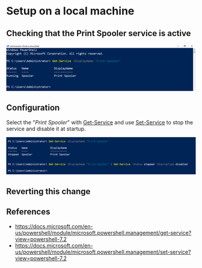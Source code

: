 # Setup on a local machine

## Checking that the Print Spooler service is active



![](./imgs/local_ps1_1.png)

## Configuration

Select the "_Print Spooler_" with [Get-Service](https://docs.microsoft.com/en-us/powershell/module/microsoft.powershell.management/get-service?view=powershell-7.2) and use [Set-Service](https://docs.microsoft.com/en-us/powershell/module/microsoft.powershell.management/set-service?view=powershell-7.2) to stop the service and disable it at startup.

![](./imgs/local_ps1_3.png)

## Reverting this change



## References
 - https://docs.microsoft.com/en-us/powershell/module/microsoft.powershell.management/get-service?view=powershell-7.2
 - https://docs.microsoft.com/en-us/powershell/module/microsoft.powershell.management/set-service?view=powershell-7.2